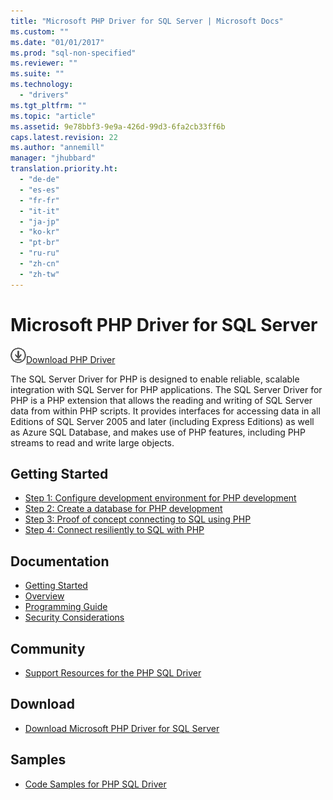 ```yaml
---
title: "Microsoft PHP Driver for SQL Server | Microsoft Docs"
ms.custom: ""
ms.date: "01/01/2017"
ms.prod: "sql-non-specified"
ms.reviewer: ""
ms.suite: ""
ms.technology: 
  - "drivers"
ms.tgt_pltfrm: ""
ms.topic: "article"
ms.assetid: 9e78bbf3-9e9a-426d-99d3-6fa2cb33ff6b
caps.latest.revision: 22
ms.author: "annemill"
manager: "jhubbard"
translation.priority.ht: 
  - "de-de"
  - "es-es"
  - "fr-fr"
  - "it-it"
  - "ja-jp"
  - "ko-kr"
  - "pt-br"
  - "ru-ru"
  - "zh-cn"
  - "zh-tw"
---
```

# Microsoft PHP Driver for SQL Server
![Download](../../ssdt/media/download.png)[Download PHP Driver](https://www.microsoft.com/download/details.aspx?id=20098)

The SQL Server Driver for PHP is designed to enable reliable, scalable integration with SQL Server for PHP applications. The SQL Server Driver for PHP is a PHP extension that allows the reading and writing of SQL Server data from within PHP scripts. It provides interfaces for accessing data in all Editions of SQL Server 2005 and later (including Express Editions) as well as Azure SQL Database, and makes use of PHP features, including PHP streams to read and write large objects.  
  
## Getting Started  
* [Step 1: Configure development environment for PHP development](../../connect/php/step-1--configure-development-environment-for-php-development.md)  
* [Step 2: Create a database for PHP development](../../connect/php/step-2--create-a-sql-database-for-php-development.md)  
* [Step 3: Proof of concept connecting to SQL using PHP](../../connect/php/step-3--proof-of-concept-connecting-to-sql-using-php.md)  
* [Step 4: Connect resiliently to SQL with PHP](../../connect/php/step-4--connect-resiliently-to-sql-with-php.md)  
  
## Documentation  
* [Getting Started](../../connect/php/getting-started-with-the-php-sql-driver.md)
* [Overview](../../connect/php/overview-of-the-php-sql-driver.md)
* [Programming Guide](../../connect/php/programming-guide-for-php-sql-driver.md) 
* [Security Considerations](../../connect/php/security-considerations-for-php-sql-driver.md)
  
## Community  
* [Support Resources for the PHP SQL Driver](../../connect/php/support-resources-for-the-php-sql-driver.md)
  
## Download  
* [Download Microsoft PHP Driver for SQL Server](../../connect/php/download-microsoft-php-driver-for-sql-server.md)  
  
## Samples  
* [Code Samples for PHP SQL Driver](../../connect/php/code-samples-for-php-sql-driver.md)
